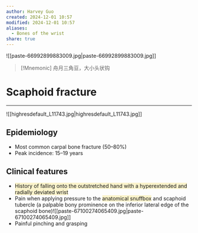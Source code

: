 ```yaml
---
author: Harvey Guo
created: 2024-12-01 10:57
modified: 2024-12-01 10:57
aliases:
  - Bones of the wrist
share: true
---
```

![[paste-66992899883009.jpg|paste-66992899883009.jpg]]
>[!Mnemonic] 
>舟月三角豆，大小头状钩

# Scaphoid fracture
---
![[highresdefault_L11743.jpg|highresdefault_L11743.jpg]]
## Epidemiology
- Most common carpal bone fracture (50–80%) 
- Peak incidence: 15–19 years
## Clinical features
- <span style="background:rgba(240, 200, 0, 0.2)">History of falling onto the outstretched hand with a hyperextended and radially deviated wrist</span>
- Pain when applying pressure to the <span style="background:rgba(240, 200, 0, 0.2)">anatomical snuffbox</span> and scaphoid tubercle (a palpable bony prominence on the inferior lateral edge of the scaphoid bone)![[paste-67100274065409.jpg|paste-67100274065409.jpg]]
- Painful pinching and grasping